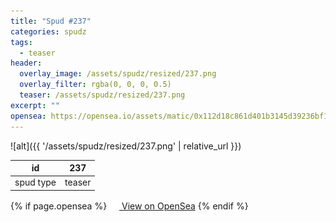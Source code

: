 ```yaml
---
title: "Spud #237"
categories: spudz
tags:
  - teaser
header:
  overlay_image: /assets/spudz/resized/237.png
  overlay_filter: rgba(0, 0, 0, 0.5)
  teaser: /assets/spudz/resized/237.png
excerpt: ""
opensea: https://opensea.io/assets/matic/0x112d18c861d401b3145d39236bf149f01e18beed/237
---
```

![alt]({{ '/assets/spudz/resized/237.png' | relative_url }})

| id | 237 |
|-|-|
| spud type | teaser |

{% if page.opensea %}
<a href="{{page.opensea}}" class="btn btn--info" onclick="window.open(this.href, '_blank'); return false;"><img src="/assets/images/opensea.svg" width="16px"><span>  View on OpenSea</span></a>
{% endif %}
